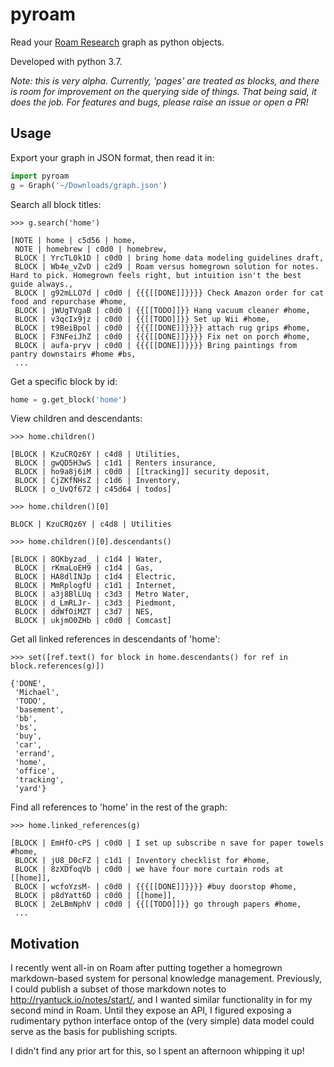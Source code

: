 # pyroam

Read your [Roam Research](https://roamresearch.com) graph as python objects.

Developed with python 3.7.

_Note: this is very alpha. Currently, 'pages' are treated as blocks, and there is room for improvement on the querying side of things. That being said, it does the job. For features and bugs, please raise an issue or open a PR!_

## Usage

Export your graph in JSON format, then read it in:

```python
import pyroam
g = Graph('~/Downloads/graph.json')
```

Search all block titles:

```
>>> g.search('home')

[NOTE | home | c5d56 | home,
 NOTE | homebrew | c0d0 | homebrew,
 BLOCK | YrcTL0k1D | c0d0 | bring home data modeling guidelines draft,
 BLOCK | Wb4e_vZvD | c2d9 | Roam versus homegrown solution for notes. Hard to pick. Homegrown feels right, but intuition isn't the best guide always.,
 BLOCK | g92mLLO7d | c0d0 | {{{[[DONE]]}}}} Check Amazon order for cat food and repurchase #home,
 BLOCK | jWUgTVgaB | c0d0 | {{[[TODO]]}} Hang vacuum cleaner #home,
 BLOCK | v3qcIx9jz | c0d0 | {{[[TODO]]}} Set up Wii #home,
 BLOCK | t9BeiBpol | c0d0 | {{{[[DONE]]}}}} attach rug grips #home,
 BLOCK | F3NFeiJhZ | c0d0 | {{{[[DONE]]}}}} Fix net on porch #home,
 BLOCK | aufa-pryv | c0d0 | {{{[[DONE]]}}}} Bring paintings from pantry downstairs #home #bs,
 ...
```

Get a specific block by id:

```python
home = g.get_block('home')
```

View children and descendants:

```
>>> home.children()

[BLOCK | KzuCRQz6Y | c4d8 | Utilities,
 BLOCK | gwQD5H3wS | c1d1 | Renters insurance,
 BLOCK | ho9a8j6iM | c0d0 | [[tracking]] security deposit,
 BLOCK | CjZKfNHsZ | c1d6 | Inventory,
 BLOCK | o_UvQf672 | c45d64 | todos]

>>> home.children()[0]

BLOCK | KzuCRQz6Y | c4d8 | Utilities

>>> home.children()[0].descendants()

[BLOCK | 8QKbyzad_ | c1d4 | Water,
 BLOCK | rKmaLoEH9 | c1d4 | Gas,
 BLOCK | HA8dlINJp | c1d4 | Electric,
 BLOCK | MmRplogfU | c1d1 | Internet,
 BLOCK | a3j8BlLUq | c3d3 | Metro Water,
 BLOCK | d_LmRLJr- | c3d3 | Piedmont,
 BLOCK | ddWfOiMZT | c3d7 | NES,
 BLOCK | ukjmO0ZHb | c0d0 | Comcast]
```

Get all linked references in descendants of 'home':

```
>>> set([ref.text() for block in home.descendants() for ref in block.references(g)])

{'DONE',
 'Michael',
 'TODO',
 'basement',
 'bb',
 'bs',
 'buy',
 'car',
 'errand',
 'home',
 'office',
 'tracking',
 'yard'}
```

Find all references to 'home' in the rest of the graph:

```
>>> home.linked_references(g)

[BLOCK | EmHfO-cPS | c0d0 | I set up subscribe n save for paper towels #home,
 BLOCK | jU8_D0cFZ | c1d1 | Inventory checklist for #home,
 BLOCK | 8zXDfoqVb | c0d0 | we have four more curtain rods at [[home]],
 BLOCK | wcfoYzsM- | c0d0 | {{{[[DONE]]}}}} #buy doorstop #home,
 BLOCK | p8dYatt6D | c0d0 | [[home]],
 BLOCK | 2eLBmNphV | c0d0 | {{[[TODO]]}} go through papers #home,
 ...
```



## Motivation

I recently went all-in on Roam after putting together a homegrown markdown-based system for personal knowledge management. Previously, I could publish a subset of those markdown notes to http://ryantuck.io/notes/start/, and I wanted similar functionality in for my second mind in Roam. Until they expose an API, I figured exposing a rudimentary python interface ontop of the (very simple) data model could serve as the basis for publishing scripts.

I didn't find any prior art for this, so I spent an afternoon whipping it up!
